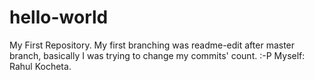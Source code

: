 # hello-world
My First Repository.
My first branching was readme-edit after master branch, basically I was trying to change my commits' count. :-P
Myself: Rahul Kocheta.
